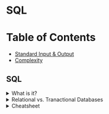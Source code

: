 # SQL

# Table of Contents
* [Standard Input & Output](Standard-Input-&-Output)
* [Complexity](complexity)

## SQL
<details><summary>What is it?</summary>
<p>
<li> Sturctured Query Language - language for structured database management and data manipulation
<li>Used to (1) read and retrieve data, (2) write data, and (3) update data
</p>
</details>

<details><summary>Relational vs. Tranactional Databases</summary>
<p>
<table style="width:100%">
  <tr>
    <th>Relational</th>
    <th>Transactional</th> 
  </tr>
  <tr>
    <td> 
	    <ul>
		    <li>shows relationships between tables</li>
		    <li>easy querying and data manipulation</li>
	   </ul>
    </td>
    <td>
	    <ul>
		    <li>operational database</li>
	   </ul>
    </td>
  </tr>

</table>

</p>
</details>


<details><summary>Cheatsheet</summary>
<p>
<embed  src="dsml-study-guide/images/zt_sql_cheat_sheet.pdf#toolbar=0" width="500px"  height="500px" />

</p>
</details>
<!--stackedit_data:
eyJoaXN0b3J5IjpbLTIzNTM2NzMwLC0xNDUxOTkyNjI2LC05MT
Y2OTIxMzksLTE1MjY5MTk3NzgsLTgyNzk5MDY2OSw3MzA5OTgx
MTZdfQ==
-->
